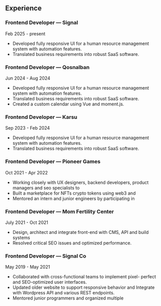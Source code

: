 ## Experience



### Frontend Developer — **Signal**

Feb 2025 - present

- Developed fully responsive UI for a human resource management system with automation features.
- Translated business requirements into robust SaaS software.


### Frontend Developer — **Qosnalban**

Jun 2024 - Aug 2024

- Developed fully responsive UI for a human resource management system with automation features.
- Translated business requirements into robust SaaS software.
- Created a custom calendar using Vue and moment.js.


### Frontend Developer — **Karsu**

Sep 2023 - Feb 2024

- Developed fully responsive UI for a human resource management system with automation features.
- Translated business requirements into robust SaaS software.
<!--pagebreak-->

### Frontend Developer — **Pioneer Games**

Oct 2021 - Apr 2022 

- Working closely with UX designers, backend developers, product managers and seo specialists to 
- Built a marketplace for NFTs crypto tokens using web3 and
- Mentored an intern and junior engineers by participating in



### Frontend Developer — **Mom Fertility Center**

July 2021 - Oct 2021

- Design, architect and integrate front-end with CMS, API and
build systems
- Resolved critical SEO issues and optimized performance.

### Frontend Developer — **Signal Co**

May 2019 - May 2021

- Collaborated with cross-functional teams to implement pixel-
perfect and SEO-optimized user interfaces.
- Updated older website to support responsive behavior and
Integrate with Wordpress API and various REST endpoints.
- Mentored junior programmers and organized multiple

